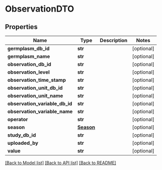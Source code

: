 # ObservationDTO

## Properties
Name | Type | Description | Notes
------------ | ------------- | ------------- | -------------
**germplasm_db_id** | **str** |  | [optional] 
**germplasm_name** | **str** |  | [optional] 
**observation_db_id** | **str** |  | [optional] 
**observation_level** | **str** |  | [optional] 
**observation_time_stamp** | **str** |  | [optional] 
**observation_unit_db_id** | **str** |  | [optional] 
**observation_unit_name** | **str** |  | [optional] 
**observation_variable_db_id** | **str** |  | [optional] 
**observation_variable_name** | **str** |  | [optional] 
**operator** | **str** |  | [optional] 
**season** | [**Season**](Season.md) |  | [optional] 
**study_db_id** | **str** |  | [optional] 
**uploaded_by** | **str** |  | [optional] 
**value** | **str** |  | [optional] 

[[Back to Model list]](../README.md#documentation-for-models) [[Back to API list]](../README.md#documentation-for-api-endpoints) [[Back to README]](../README.md)


